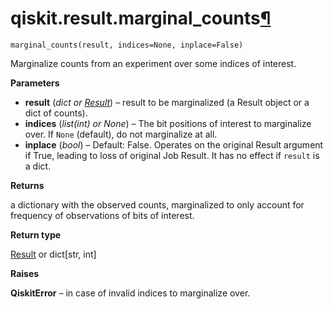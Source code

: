 <span id="qiskit-result-marginal-counts" />

# qiskit.result.marginal\_counts[¶](#qiskit-result-marginal-counts "Permalink to this headline")

<span id="undefined" />

`marginal_counts(result, indices=None, inplace=False)`

Marginalize counts from an experiment over some indices of interest.

**Parameters**

*   **result** (*dict or* [*Result*](qiskit.result.Result#qiskit.result.Result "qiskit.result.Result")) – result to be marginalized (a Result object or a dict of counts).
*   **indices** (*list(int) or None*) – The bit positions of interest to marginalize over. If `None` (default), do not marginalize at all.
*   **inplace** (*bool*) – Default: False. Operates on the original Result argument if True, leading to loss of original Job Result. It has no effect if `result` is a dict.

**Returns**

a dictionary with the observed counts, marginalized to only account for frequency of observations of bits of interest.

**Return type**

[Result](qiskit.result.Result#qiskit.result.Result "qiskit.result.Result") or dict\[str, int]

**Raises**

**QiskitError** – in case of invalid indices to marginalize over.
